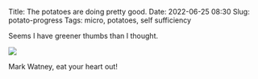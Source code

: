 Title: The potatoes are doing pretty good.
Date: 2022-06-25 08:30
Slug: potato-progress
Tags: micro, potatoes, self sufficiency

Seems I have greener thumbs than I thought.

<img src="{static}/media/images/2022-06-25 potatoes.jpg" class="align-center" loading="lazy" />

Mark Watney, eat your heart out!
